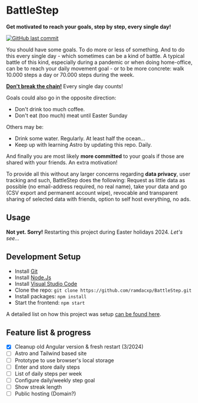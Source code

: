 # BattleStep

**Get motivated to reach your goals, step by step, every single day!**

[![GitHub last commit](https://img.shields.io/github/last-commit/ramdacxp/BattleStep?logo=github&label=last%20update)
](https://github.com/ramdacxp/BattleStep)

You should have some goals. To do more or less of something. And to do this every single day - which sometimes can be a kind of battle. A typical battle of this kind, especially during a pandemic or when doing home-office, can be to reach your daily movement goal - or to be more concrete: walk 10.000 steps a day or 70.000 steps during the week.

[**Don't break the chain!**](https://lifehacker.com/jerry-seinfelds-productivity-secret-281626)
Every single day counts!

Goals could also go in the opposite direction:

* Don't drink too much coffee.
* Don't eat (too much) meat until Easter Sunday

Others may be:

* Drink some water. Regularly. At least half the ocean...
* Keep up with learning Astro by updating this repo. Daily.

And finally you are most likely **more committed** to your goals if those are shared with your friends. An extra motivation!

To provide all this without any larger concerns regarding **data privacy**, user tracking and such, BattleStep does the following: Request as little data as possible (no email-address required, no real name), take your data and go (CSV export and permanent account wipe), revocable and transparent sharing of selected data with friends, option to self host everything, no ads.

## Usage

**Not yet. Sorry!**
Restarting this project during Easter holidays 2024.
*Let's see...*

## Development Setup

* Install [Git](https://git-scm.com/downloads)
* Install [Node.Js](https://nodejs.org/en/download)
* Install [Visual Studio Code](https://code.visualstudio.com/download)
* Clone the repo: `git clone https://github.com/ramdacxp/BattleStep.git`
* Install packages: `npm install`
* Start the frontend: `npm start`

A detailed list on how this project was setup [can be found here](Setup.md).

## Feature list & progress

* [x] Cleanup old Angular version & fresh restart (3/2024)
* [ ] Astro and Tailwind based site
* [ ] Prototype to use browser's local storage
* [ ] Enter and store daily steps
* [ ] List of daily steps per week
* [ ] Configure daily/weekly step goal
* [ ] Show streak length
* [ ] Public hosting (Domain?)
